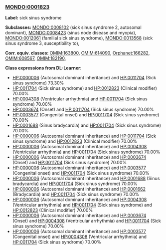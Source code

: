 
### [MONDO:0001823](http://purl.obolibrary.org/obo/MONDO_0001823)
**Label:** sick sinus syndrome

**Subclasses:** [MONDO:0008102](http://purl.obolibrary.org/obo/MONDO_0008102) (sick sinus syndrome 2, autosomal dominant), [MONDO:0008423](http://purl.obolibrary.org/obo/MONDO_0008423) (sinus node disease and myopia), [MONDO:0012061](http://purl.obolibrary.org/obo/MONDO_0012061) (familial sick sinus syndrome), [MONDO:0013568](http://purl.obolibrary.org/obo/MONDO_0013568) (sick sinus syndrome 3, susceptibility to), 

**Corr. equiv. classes:** [OMIM:163800](http://purl.obolibrary.org/obo/OMIM_163800), [OMIM:614090](http://purl.obolibrary.org/obo/OMIM_614090), [Orphanet:166282](http://www.orpha.net/ORDO/Orphanet_166282), [OMIM:608567](http://purl.obolibrary.org/obo/OMIM_608567), [OMIM:182190](http://purl.obolibrary.org/obo/OMIM_182190), 

**Class expressions from DL-Learner:**

- [HP:0000006](http://purl.obolibrary.org/obo/HP_0000006) (Autosomal dominant inheritance) and [HP:0011704](http://purl.obolibrary.org/obo/HP_0011704) (Sick sinus syndrome) 73.30%
- [HP:0011704](http://purl.obolibrary.org/obo/HP_0011704) (Sick sinus syndrome) and [HP:0012823](http://purl.obolibrary.org/obo/HP_0012823) (Clinical modifier) 70.00%
- [HP:0004308](http://purl.obolibrary.org/obo/HP_0004308) (Ventricular arrhythmia) and [HP:0011704](http://purl.obolibrary.org/obo/HP_0011704) (Sick sinus syndrome) 70.00%
- [HP:0003674](http://purl.obolibrary.org/obo/HP_0003674) (Onset) and [HP:0011704](http://purl.obolibrary.org/obo/HP_0011704) (Sick sinus syndrome) 70.00%
- [HP:0003577](http://purl.obolibrary.org/obo/HP_0003577) (Congenital onset) and [HP:0011704](http://purl.obolibrary.org/obo/HP_0011704) (Sick sinus syndrome) 70.00%
- [HP:0001688](http://purl.obolibrary.org/obo/HP_0001688) (Sinus bradycardia) and [HP:0011704](http://purl.obolibrary.org/obo/HP_0011704) (Sick sinus syndrome) 70.00%
- [HP:0000006](http://purl.obolibrary.org/obo/HP_0000006) (Autosomal dominant inheritance) and [HP:0011704](http://purl.obolibrary.org/obo/HP_0011704) (Sick sinus syndrome) and [HP:0012823](http://purl.obolibrary.org/obo/HP_0012823) (Clinical modifier) 70.00%
- [HP:0000006](http://purl.obolibrary.org/obo/HP_0000006) (Autosomal dominant inheritance) and [HP:0004308](http://purl.obolibrary.org/obo/HP_0004308) (Ventricular arrhythmia) and [HP:0011704](http://purl.obolibrary.org/obo/HP_0011704) (Sick sinus syndrome) 70.00%
- [HP:0000006](http://purl.obolibrary.org/obo/HP_0000006) (Autosomal dominant inheritance) and [HP:0003674](http://purl.obolibrary.org/obo/HP_0003674) (Onset) and [HP:0011704](http://purl.obolibrary.org/obo/HP_0011704) (Sick sinus syndrome) 70.00%
- [HP:0000006](http://purl.obolibrary.org/obo/HP_0000006) (Autosomal dominant inheritance) and [HP:0003577](http://purl.obolibrary.org/obo/HP_0003577) (Congenital onset) and [HP:0011704](http://purl.obolibrary.org/obo/HP_0011704) (Sick sinus syndrome) 70.00%
- [HP:0000006](http://purl.obolibrary.org/obo/HP_0000006) (Autosomal dominant inheritance) and [HP:0001688](http://purl.obolibrary.org/obo/HP_0001688) (Sinus bradycardia) and [HP:0011704](http://purl.obolibrary.org/obo/HP_0011704) (Sick sinus syndrome) 70.00%
- [HP:0000006](http://purl.obolibrary.org/obo/HP_0000006) (Autosomal dominant inheritance) and [HP:0001662](http://purl.obolibrary.org/obo/HP_0001662) (Bradycardia) and [HP:0011704](http://purl.obolibrary.org/obo/HP_0011704) (Sick sinus syndrome) 70.00%
- [HP:0000006](http://purl.obolibrary.org/obo/HP_0000006) (Autosomal dominant inheritance) and [HP:0004308](http://purl.obolibrary.org/obo/HP_0004308) (Ventricular arrhythmia) and [HP:0011704](http://purl.obolibrary.org/obo/HP_0011704) (Sick sinus syndrome) and [HP:0012823](http://purl.obolibrary.org/obo/HP_0012823) (Clinical modifier) 70.00%
- [HP:0000006](http://purl.obolibrary.org/obo/HP_0000006) (Autosomal dominant inheritance) and [HP:0003674](http://purl.obolibrary.org/obo/HP_0003674) (Onset) and [HP:0004308](http://purl.obolibrary.org/obo/HP_0004308) (Ventricular arrhythmia) and [HP:0011704](http://purl.obolibrary.org/obo/HP_0011704) (Sick sinus syndrome) 70.00%
- [HP:0000006](http://purl.obolibrary.org/obo/HP_0000006) (Autosomal dominant inheritance) and [HP:0003577](http://purl.obolibrary.org/obo/HP_0003577) (Congenital onset) and [HP:0004308](http://purl.obolibrary.org/obo/HP_0004308) (Ventricular arrhythmia) and [HP:0011704](http://purl.obolibrary.org/obo/HP_0011704) (Sick sinus syndrome) 70.00%


